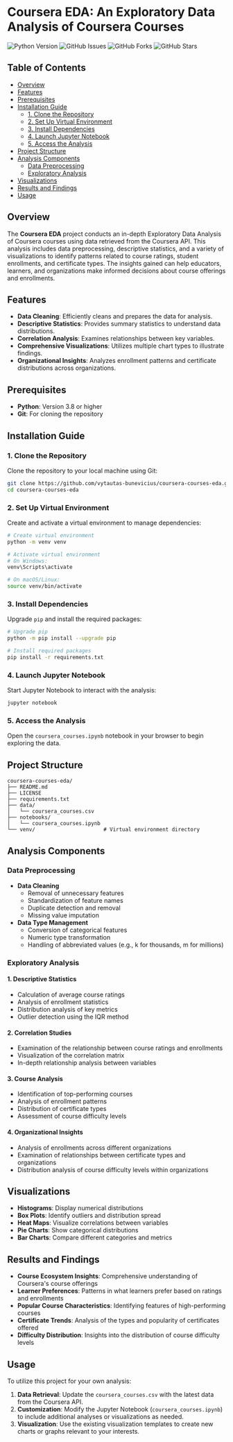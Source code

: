 # Coursera EDA: An Exploratory Data Analysis of Coursera Courses

![Python Version](https://img.shields.io/badge/python-3.8%2B-blue)
![GitHub Issues](https://img.shields.io/github/issues/vytautas-bunevicius/coursera-courses-eda)
![GitHub Forks](https://img.shields.io/github/forks/vytautas-bunevicius/coursera-courses-eda)
![GitHub Stars](https://img.shields.io/github/stars/vytautas-bunevicius/coursera-courses-eda)

## Table of Contents

- [Overview](#overview)
- [Features](#features)
- [Prerequisites](#prerequisites)
- [Installation Guide](#installation-guide)
  - [1. Clone the Repository](#1-clone-the-repository)
  - [2. Set Up Virtual Environment](#2-set-up-virtual-environment)
  - [3. Install Dependencies](#3-install-dependencies)
  - [4. Launch Jupyter Notebook](#4-launch-jupyter-notebook)
  - [5. Access the Analysis](#5-access-the-analysis)
- [Project Structure](#project-structure)
- [Analysis Components](#analysis-components)
  - [Data Preprocessing](#data-preprocessing)
  - [Exploratory Analysis](#exploratory-analysis)
- [Visualizations](#visualizations)
- [Results and Findings](#results-and-findings)
- [Usage](#usage)

## Overview

The **Coursera EDA** project conducts an in-depth Exploratory Data Analysis of Coursera courses using data retrieved from the Coursera API. This analysis includes data preprocessing, descriptive statistics, and a variety of visualizations to identify patterns related to course ratings, student enrollments, and certificate types. The insights gained can help educators, learners, and organizations make informed decisions about course offerings and enrollments.

## Features

- **Data Cleaning**: Efficiently cleans and prepares the data for analysis.
- **Descriptive Statistics**: Provides summary statistics to understand data distributions.
- **Correlation Analysis**: Examines relationships between key variables.
- **Comprehensive Visualizations**: Utilizes multiple chart types to illustrate findings.
- **Organizational Insights**: Analyzes enrollment patterns and certificate distributions across organizations.

## Prerequisites

- **Python**: Version 3.8 or higher
- **Git**: For cloning the repository

## Installation Guide

### 1. Clone the Repository

Clone the repository to your local machine using Git:

```bash
git clone https://github.com/vytautas-bunevicius/coursera-courses-eda.git
cd coursera-courses-eda
```

### 2. Set Up Virtual Environment

Create and activate a virtual environment to manage dependencies:

```bash
# Create virtual environment
python -m venv venv

# Activate virtual environment
# On Windows:
venv\Scripts\activate

# On macOS/Linux:
source venv/bin/activate
```

### 3. Install Dependencies

Upgrade `pip` and install the required packages:

```bash
# Upgrade pip
python -m pip install --upgrade pip

# Install required packages
pip install -r requirements.txt
```

### 4. Launch Jupyter Notebook

Start Jupyter Notebook to interact with the analysis:

```bash
jupyter notebook
```

### 5. Access the Analysis

Open the `coursera_courses.ipynb` notebook in your browser to begin exploring the data.

## Project Structure

```
coursera-courses-eda/
├── README.md
├── LICENSE
├── requirements.txt
├── data/
│   └── coursera_courses.csv
├── notebooks/
│   └── coursera_courses.ipynb
└── venv/                      # Virtual environment directory
```

## Analysis Components

### Data Preprocessing

- **Data Cleaning**
  - Removal of unnecessary features
  - Standardization of feature names
  - Duplicate detection and removal
  - Missing value imputation
- **Data Type Management**
  - Conversion of categorical features
  - Numeric type transformation
  - Handling of abbreviated values (e.g., k for thousands, m for millions)

### Exploratory Analysis

#### 1. Descriptive Statistics

- Calculation of average course ratings
- Analysis of enrollment statistics
- Distribution analysis of key metrics
- Outlier detection using the IQR method

#### 2. Correlation Studies

- Examination of the relationship between course ratings and enrollments
- Visualization of the correlation matrix
- In-depth relationship analysis between variables

#### 3. Course Analysis

- Identification of top-performing courses
- Analysis of enrollment patterns
- Distribution of certificate types
- Assessment of course difficulty levels

#### 4. Organizational Insights

- Analysis of enrollments across different organizations
- Examination of relationships between certificate types and organizations
- Distribution analysis of course difficulty levels within organizations

## Visualizations

- **Histograms**: Display numerical distributions
- **Box Plots**: Identify outliers and distribution spread
- **Heat Maps**: Visualize correlations between variables
- **Pie Charts**: Show categorical distributions
- **Bar Charts**: Compare different categories and metrics

## Results and Findings

- **Course Ecosystem Insights**: Comprehensive understanding of Coursera's course offerings
- **Learner Preferences**: Patterns in what learners prefer based on ratings and enrollments
- **Popular Course Characteristics**: Identifying features of high-performing courses
- **Certificate Trends**: Analysis of the types and popularity of certificates offered
- **Difficulty Distribution**: Insights into the distribution of course difficulty levels

## Usage

To utilize this project for your own analysis:

1. **Data Retrieval**: Update the `coursera_courses.csv` with the latest data from the Coursera API.
2. **Customization**: Modify the Jupyter Notebook (`coursera_courses.ipynb`) to include additional analyses or visualizations as needed.
3. **Visualization**: Use the existing visualization templates to create new charts or graphs relevant to your interests.
